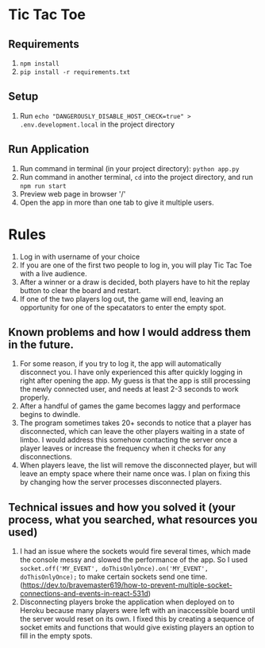 # Tic Tac Toe 

## Requirements
1. `npm install`
2. `pip install -r requirements.txt`

## Setup
1. Run `echo "DANGEROUSLY_DISABLE_HOST_CHECK=true" > .env.development.local` in the project directory

## Run Application
1. Run command in terminal (in your project directory): `python app.py`
2. Run command in another terminal, `cd` into the project directory, and run `npm run start`
3. Preview web page in browser '/'
4. Open the app in more than one tab to give it multiple users.

# Rules 
1. Log in with username of your choice
2. If you are one of the first two people to log in, you will play Tic Tac Toe with a live audience.
3. After a winner or a draw is decided, both players have to hit the replay button to clear the board and restart.
4. If one of the two players log out, the game will end, leaving an opportunity for one of the specatators to enter the empty spot.

## Known problems and how I would address them in the future. 
1. For some reason, if you try to log it, the app will automatically disconnect you. I have only experienced this after quickly logging in right after opening the app. My guess is that the app is still processing the newly connected user, and needs at least 2-3 seconds to work properly.
2. After a handful of games the game becomes laggy and performace begins to dwindle. 
2. The program sometimes takes 20+ seconds to notice that a player has disconnected, which can leave the other players waiting in a state of limbo. I would address this somehow contacting the server once a player leaves or increase the frequency when it checks for any disconnections.
3. When players leave, the list will remove the disconnected player, but will leave an empty space where their name once was. I plan on fixing this by changing how the server processes disconnected players.

## Technical issues and how you solved it (your process, what you searched, what resources you used)
1. I had an issue where the sockets would fire several times, which made the console messy and slowed the performance of the app. So I used `socket.off('MY_EVENT', doThisOnlyOnce).on('MY_EVENT', doThisOnlyOnce);` to make certain sockets send one time. (https://dev.to/bravemaster619/how-to-prevent-multiple-socket-connections-and-events-in-react-531d)
2. Disconnecting players broke the application when deployed on to Heroku because many players were left with an inaccessible board until the server would reset on its own. I fixed this by creating a sequence of socket emits and functions that would give existing players an option to fill in the empty spots.


